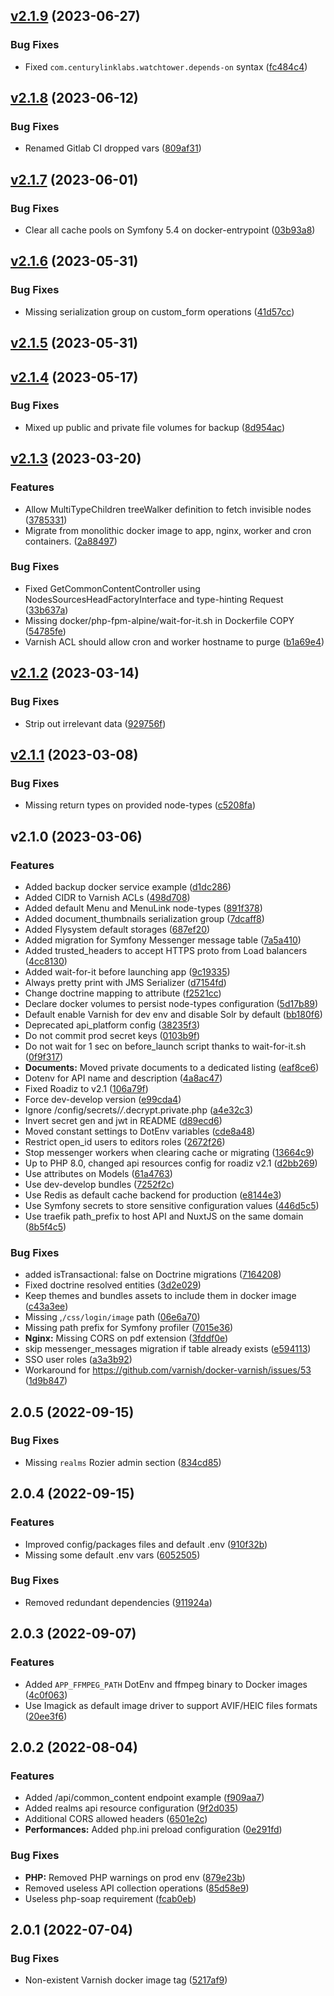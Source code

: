 ## [v2.1.9](https://github.com/roadiz/skeleton/compare/v2.1.8...v2.1.9) (2023-06-27)


### Bug Fixes

* Fixed `com.centurylinklabs.watchtower.depends-on` syntax ([fc484c4](https://github.com/roadiz/skeleton/commit/fc484c43e08a1301922d614469e0046730cd9862))

## [v2.1.8](https://github.com/roadiz/skeleton/compare/v2.1.7...v2.1.8) (2023-06-12)


### Bug Fixes

* Renamed Gitlab CI dropped vars ([809af31](https://github.com/roadiz/skeleton/commit/809af3128ae18bce471a7140c3603facf1111ab5))

## [v2.1.7](https://github.com/roadiz/skeleton/compare/v2.1.6...v2.1.7) (2023-06-01)


### Bug Fixes

* Clear all cache pools on Symfony 5.4 on docker-entrypoint ([03b93a8](https://github.com/roadiz/skeleton/commit/03b93a895e8dca451e8d261c43dca498fe8264a6))

## [v2.1.6](https://github.com/roadiz/skeleton/compare/v2.1.5...v2.1.6) (2023-05-31)


### Bug Fixes

* Missing serialization group on custom_form operations ([41d57cc](https://github.com/roadiz/skeleton/commit/41d57cc57ead98c56981c26418570adc5c6b131b))

## [v2.1.5](https://github.com/roadiz/skeleton/compare/v2.1.4...v2.1.5) (2023-05-31)

## [v2.1.4](https://github.com/roadiz/skeleton/compare/v2.1.3...v2.1.4) (2023-05-17)


### Bug Fixes

* Mixed up public and private file volumes for backup ([8d954ac](https://github.com/roadiz/skeleton/commit/8d954acb885bda28fd071c7db3b747bf57ac9af3))

## [v2.1.3](https://github.com/roadiz/skeleton/compare/v2.1.2...v2.1.3) (2023-03-20)


### Features

* Allow MultiTypeChildren treeWalker definition to fetch invisible nodes ([3785331](https://github.com/roadiz/skeleton/commit/3785331d6220dfb8497ff5b4620193127fa01db6))
* Migrate from monolithic docker image to app, nginx, worker and cron containers. ([2a88497](https://github.com/roadiz/skeleton/commit/2a8849779778dd2e1ccf2217944cd8bcd8d6d97a))


### Bug Fixes

* Fixed GetCommonContentController using NodesSourcesHeadFactoryInterface and type-hinting Request ([33b637a](https://github.com/roadiz/skeleton/commit/33b637aea034111199b4edc00ceec788ff5b659c))
* Missing docker/php-fpm-alpine/wait-for-it.sh in Dockerfile COPY ([54785fe](https://github.com/roadiz/skeleton/commit/54785fef5fd0847a85c1746e51669563999b5363))
* Varnish ACL should allow cron and worker hostname to purge ([b1a69e4](https://github.com/roadiz/skeleton/commit/b1a69e4d367330bd4b86a606de3da835f00ba69e))

## [v2.1.2](https://github.com/roadiz/skeleton/compare/v2.1.1...v2.1.2) (2023-03-14)


### Bug Fixes

* Strip out irrelevant data ([929756f](https://github.com/roadiz/skeleton/commit/929756fa1a5148dd5abb9d4240a11c368c858cc0))

## [v2.1.1](https://github.com/roadiz/skeleton/compare/v2.1.0...v2.1.1) (2023-03-08)


### Bug Fixes

* Missing return types on provided node-types ([c5208fa](https://github.com/roadiz/skeleton/commit/c5208fa95f47fc5d9105b7c32139af9cf3082dd5))

## v2.1.0 (2023-03-06)


### Features

* Added backup docker service example ([d1dc286](https://github.com/roadiz/skeleton/commit/d1dc2860dc2b0195fd467e6ad4f3a733bd64c5d2))
* Added CIDR to Varnish ACLs ([498d708](https://github.com/roadiz/skeleton/commit/498d70841c0865cdc946c504fd7f25f7ca518e2f))
* Added default Menu and MenuLink node-types ([891f378](https://github.com/roadiz/skeleton/commit/891f3783943b3489e35d48c4780584c194e2c287))
* Added document_thumbnails serialization group ([7dcaff8](https://github.com/roadiz/skeleton/commit/7dcaff82e17c5c04597852934cf1977b14baa485))
* Added Flysystem default storages ([687ef20](https://github.com/roadiz/skeleton/commit/687ef2053e941adc5f2fbb158daafeac19b4bd0f))
* Added migration for Symfony Messenger message table ([7a5a410](https://github.com/roadiz/skeleton/commit/7a5a410e4d721b0277efc460d4bc80c57a704afc))
* Added trusted_headers to accept HTTPS proto from Load balancers ([4cc8130](https://github.com/roadiz/skeleton/commit/4cc8130419c455aefcf322eaa60f45b650659ee3))
* Added wait-for-it before launching app ([9c19335](https://github.com/roadiz/skeleton/commit/9c1933504897fbc1b2e507bea9c5c06a5c913e21))
* Always pretty print with JMS Serializer ([d7154fd](https://github.com/roadiz/skeleton/commit/d7154fd916e1d60ba2aad8963d5e8aa4c58ac86f))
* Change doctrine mapping to attribute ([f2521cc](https://github.com/roadiz/skeleton/commit/f2521cc3d43967994df1ab903b1a4f0651d1ea56))
* Declare docker volumes to persist node-types configuration ([5d17b89](https://github.com/roadiz/skeleton/commit/5d17b89a100f0cadf2385ce80aa34cde9968f6a0))
* Default enable Varnish for dev env and disable Solr by default ([bb180f6](https://github.com/roadiz/skeleton/commit/bb180f667f59776a76bb630db455f320919341f0))
* Deprecated api_platform config ([38235f3](https://github.com/roadiz/skeleton/commit/38235f3b0804f7345dc7a8d18df66cb82ff08008))
* Do not commit prod secret keys ([0103b9f](https://github.com/roadiz/skeleton/commit/0103b9f41955c8506d6dd1f9ca29e5a05f61009d))
* Do not wait for 1 sec on before_launch script thanks to wait-for-it.sh ([0f9f317](https://github.com/roadiz/skeleton/commit/0f9f31747768ce3bc776de2f96e8be89b5f348d1))
* **Documents:** Moved private documents to a dedicated listing ([eaf8ce6](https://github.com/roadiz/skeleton/commit/eaf8ce6d4a188bce173c0d2caf3bba2046f32243))
* Dotenv for API name and description ([4a8ac47](https://github.com/roadiz/skeleton/commit/4a8ac4747c5409e76cbca836a08c28397156cd7c))
* Fixed Roadiz to v2.1 ([106a79f](https://github.com/roadiz/skeleton/commit/106a79f1b0a38f05dffb5ca3155c995e91ed8e45))
* Force dev-develop version ([e99cda4](https://github.com/roadiz/skeleton/commit/e99cda45d160d229f4bc9d5e79116e718d20cdab))
* Ignore /config/secrets/*/*.decrypt.private.php ([a4e32c3](https://github.com/roadiz/skeleton/commit/a4e32c3a9b046dfce86b3cb93b9f9348b86af88d))
* Invert secret gen and jwt in README ([d89ecd6](https://github.com/roadiz/skeleton/commit/d89ecd62fb0960692ebd6bed44d75eac27662b5a))
* Moved constant settings to DotEnv variables ([cde8a48](https://github.com/roadiz/skeleton/commit/cde8a4809484371fdc00b92bcdcf7f5599291c69))
* Restrict open_id users to editors roles ([2672f26](https://github.com/roadiz/skeleton/commit/2672f26ffa331a4e94679abf6deb8770590ad9c1))
* Stop messenger workers when clearing cache or migrating ([13664c9](https://github.com/roadiz/skeleton/commit/13664c93d2259ba6e0ae036470f41f1c7a18327e))
* Up to PHP 8.0, changed api resources config for roadiz v2.1 ([d2bb269](https://github.com/roadiz/skeleton/commit/d2bb26980d86a5830faedc4a8a38a2bee67e0b2c))
* Use attributes on Models ([61a4763](https://github.com/roadiz/skeleton/commit/61a47634bfa0b13f8468b1aab38683f4fdd59fea))
* Use dev-develop bundles ([7252f2c](https://github.com/roadiz/skeleton/commit/7252f2c5353dd5a48ed007a4a06b680b071bae04))
* Use Redis as default cache backend for production ([e8144e3](https://github.com/roadiz/skeleton/commit/e8144e371ebf7080e103534c105bfd7aadda7291))
* Use Symfony secrets to store sensitive configuration values ([446d5c5](https://github.com/roadiz/skeleton/commit/446d5c54afb40159cb4b7c97376f54da23cdc257))
* Use traefik path_prefix to host API and NuxtJS on the same domain ([8b5f4c5](https://github.com/roadiz/skeleton/commit/8b5f4c5ab598ce4936081b22a1e60ad43295194c))


### Bug Fixes

* added isTransactional: false on Doctrine migrations ([7164208](https://github.com/roadiz/skeleton/commit/71642086cf28b342f5089a40850eb1f871f2cc9a))
* Fixed doctrine resolved entities ([3d2e029](https://github.com/roadiz/skeleton/commit/3d2e029f7c25b80ccf24be4848657d0942f6e080))
* Keep themes and bundles assets to include them in docker image ([c43a3ee](https://github.com/roadiz/skeleton/commit/c43a3ee1799f59e095150637167f343dd306ec78))
* Missing ,`/css/login/image` path ([06e6a70](https://github.com/roadiz/skeleton/commit/06e6a70a787067fe2b1b543e667a7a09bcca36cd))
* Missing path prefix for Symfony profiler ([7015e36](https://github.com/roadiz/skeleton/commit/7015e368e9cc2b3ca38efe6a6b5cf4c2685d15c1))
* **Nginx:** Missing CORS on pdf extension ([3fddf0e](https://github.com/roadiz/skeleton/commit/3fddf0e68b4212fce1f93427d40151954426f99c))
* skip messenger_messages migration if table already exists ([e594113](https://github.com/roadiz/skeleton/commit/e594113ae15dcd7cbe813eca1ac295bb3b16cde1))
* SSO user roles ([a3a3b92](https://github.com/roadiz/skeleton/commit/a3a3b9290e26bdb9fe894fb49899b860b3f1cb62))
* Workaround for https://github.com/varnish/docker-varnish/issues/53 ([1d9b847](https://github.com/roadiz/skeleton/commit/1d9b8477f342d12b82bb53e1e1d81faab62fa748))

## 2.0.5 (2022-09-15)

### Bug Fixes

* Missing `realms` Rozier admin section ([834cd85](https://github.com/roadiz/skeleton/commit/834cd85ec9a2c26e29235bc05bb5b5b0ac89e5f5))

## 2.0.4 (2022-09-15)

### Features

* Improved config/packages files and default .env ([910f32b](https://github.com/roadiz/skeleton/commit/910f32b70e75424598c000199d03315cf5e2c8a4))
* Missing some default .env vars ([6052505](https://github.com/roadiz/skeleton/commit/605250508651574dde83192591cd9fcf2ff2258e))

### Bug Fixes

* Removed redundant dependencies ([911924a](https://github.com/roadiz/skeleton/commit/911924a3a3e1646a7f7795ea5c1270625cf4424f))

## 2.0.3 (2022-09-07)

### Features

* Added `APP_FFMPEG_PATH` DotEnv and ffmpeg binary to Docker images ([4c0f063](https://github.com/roadiz/skeleton/commit/4c0f063df497553d9fcd411bd47167c05b1beedb))
* Use Imagick as default image driver to support AVIF/HEIC files formats ([20ee3f6](https://github.com/roadiz/skeleton/commit/20ee3f643dc25deff3632385bbfe3e94f7faed28))

## 2.0.2 (2022-08-04)

### Features

* Added /api/common_content endpoint example ([f909aa7](https://github.com/roadiz/skeleton/commit/f909aa78446b56803b2f6ee888d124c6dac2837c))
* Added realms api resource configuration ([9f2d035](https://github.com/roadiz/skeleton/commit/9f2d0350cf9072f9e1019eef0a70fdc9723feaf0))
* Additional CORS allowed headers ([6501e2c](https://github.com/roadiz/skeleton/commit/6501e2c5dc62f849ea5b692917900871f01dca17))
* **Performances:** Added php.ini preload configuration ([0e291fd](https://github.com/roadiz/skeleton/commit/0e291fdd038fe1a5c393c9b9e2cfadbc8a7c3679))

### Bug Fixes

* **PHP:** Removed PHP warnings on prod env ([879e23b](https://github.com/roadiz/skeleton/commit/879e23b29ef341fe7d9c8c7ca8e02b659fb0b43e))
* Removed useless API collection operations ([85d58e9](https://github.com/roadiz/skeleton/commit/85d58e9d8b41be02609d7a8185cd7b67561a1aec))
* Useless php-soap requirement ([fcab0eb](https://github.com/roadiz/skeleton/commit/fcab0eb8ced1bd338306f3a098e0bac537157f2a))

## 2.0.1 (2022-07-04)

### Bug Fixes

* Non-existent Varnish docker image tag ([5217af9](https://github.com/roadiz/skeleton/commit/5217af94c5f16f25db0d3b8fcc333edfd8cdb72f))

